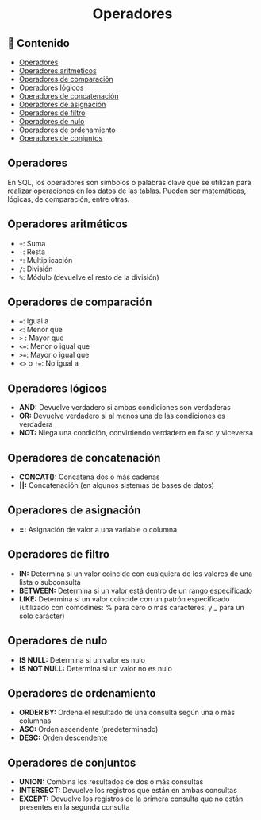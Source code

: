 <h1 align="center">Operadores</h1>

<h2>📑 Contenido</h2>

- [Operadores](#operadores)
- [Operadores aritméticos](#operadores-aritméticos)
- [Operadores de comparación](#operadores-de-comparación)
- [Operadores lógicos](#operadores-lógicos)
- [Operadores de concatenación](#operadores-de-concatenación)
- [Operadores de asignación](#operadores-de-asignación)
- [Operadores de filtro](#operadores-de-filtro)
- [Operadores de nulo](#operadores-de-nulo)
- [Operadores de ordenamiento](#operadores-de-ordenamiento)
- [Operadores de conjuntos](#operadores-de-conjuntos)

## Operadores

En SQL, los operadores son símbolos o palabras clave que se utilizan para realizar operaciones en los datos de las tablas. Pueden ser matemáticas, lógicas, de comparación, entre otras.

## Operadores aritméticos

- `+`: Suma
- `-`: Resta
- `*`: Multiplicación
- `/`: División
- `%`: Módulo (devuelve el resto de la división)

## Operadores de comparación

- `=`: Igual a
- `<`: Menor que
- `>` : Mayor que
- `<=`: Menor o igual que
- `>=`: Mayor o igual que
- `<>` o `!=`: No igual a

## Operadores lógicos

- **AND:** Devuelve verdadero si ambas condiciones son verdaderas
- **OR:** Devuelve verdadero si al menos una de las condiciones es verdadera
- **NOT:** Niega una condición, convirtiendo verdadero en falso y viceversa

## Operadores de concatenación

- **CONCAT():** Concatena dos o más cadenas
- **||:** Concatenación (en algunos sistemas de bases de datos)

## Operadores de asignación

- **=:** Asignación de valor a una variable o columna

## Operadores de filtro

- **IN:** Determina si un valor coincide con cualquiera de los valores de una lista o subconsulta
- **BETWEEN:** Determina si un valor está dentro de un rango especificado
- **LIKE:** Determina si un valor coincide con un patrón especificado (utilizado con comodines: % para cero o más caracteres, y \_ para un solo carácter)

## Operadores de nulo

- **IS NULL:** Determina si un valor es nulo
- **IS NOT NULL:** Determina si un valor no es nulo

## Operadores de ordenamiento

- **ORDER BY:** Ordena el resultado de una consulta según una o más columnas
- **ASC:** Orden ascendente (predeterminado)
- **DESC:** Orden descendente

## Operadores de conjuntos

- **UNION:** Combina los resultados de dos o más consultas
- **INTERSECT:** Devuelve los registros que están en ambas consultas
- **EXCEPT:** Devuelve los registros de la primera consulta que no están presentes en la segunda consulta
